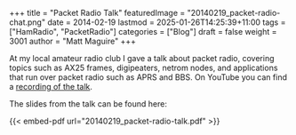+++
title = "Packet Radio Talk"
featuredImage = "20140219_packet-radio-chat.png"
date = 2014-02-19
lastmod = 2025-01-26T14:25:39+11:00
tags = ["HamRadio", "PacketRadio"]
categories = ["Blog"]
draft = false
weight = 3001
author = "Matt Maguire"
+++

At my local amateur radio club I gave a talk about packet radio, covering topics such as AX25 frames, digipeaters, netrom nodes, and applications that run over packet radio such as APRS and BBS. On YouTube you can find a [recording of the talk](http://www.youtube.com/watch?v=Ar0dEiwu6KE).

The slides from the talk can be found here:

{{< embed-pdf url="20140219_packet-radio-talk.pdf" >}}
